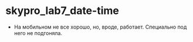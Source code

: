 # skypro_lab7_date-time

- На мобильном не все хорошо, но, вроде, работает. Специально под него не подгоняла.
